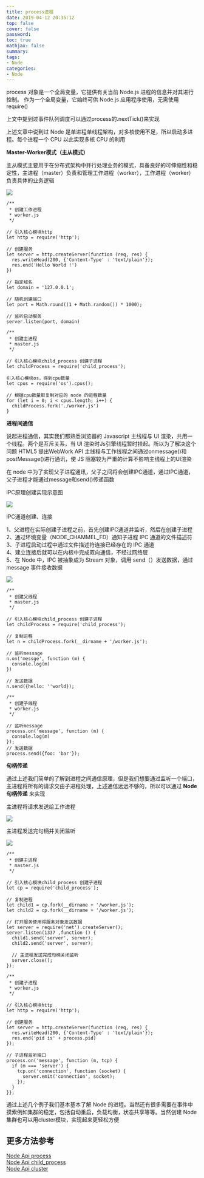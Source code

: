 ```yaml
---
title: process进程 
date: 2019-04-12 20:35:12
top: false
cover: false
password:
toc: true
mathjax: false
summary: 
tags:
- Node
categories:
- Node
---
```


process 对象是一个全局变量，它提供有关当前 Node.js 进程的信息并对其进行控制。 作为一个全局变量，它始终可供 Node.js 应用程序使用，无需使用 require()<br/>

上文中提到过事件队列调度可以通过process的.nextTick()来实现<br/>

上述文章中说到过 Node 是单进程单线程架构，对多核使用不足，所以启动多进程。每个进程一个 CPU 以此实现多核 CPU 的利用<br/>

**Master-Worker模式（主从模式）**

主从模式主要用于在分布式架构中并行处理业务的模式，具备良好的可伸缩性和稳定性，主进程（master）负责和管理工作进程（worker），工作进程（worker）负责具体的业务逻辑<br/>

<img src="/images/master-worker.png"><br/>

```
/**
 * 创建工作进程
 * worker.js
 */

// 引入核心模块http
let http = require('http');

// 创建服务
let server = http.createServer(function (req, res) {
  res.writeHead(200, {'Content-Type' : 'text/plain'});
  res.end('Hello World !')
})

// 指定域名
let domain = '127.0.0.1';

// 随机创建端口
let port = Math.round((1 + Math.random()) * 1000);

// 监听启动服务
server.listen(port, domain)
```

```
/**
 * 创建主进程
 * master.js
 */

// 引入核心模块child_process 创建子进程
let childProcess = require('child_process');

引入核心模块os，得到cpu数量
let cpus = require('os').cpus();

// 根据cpu数量取复制对应的 node 的进程数量
for (let i = 0; i < cpus.length; i++) {
  childProcess.fork('./worker.js')
}

```


**进程间通信**<br/>

说起进程通信，其实我们都熟悉浏览器的 Javascript 主线程与 UI 渲染，共用一个线程。两个是互斥关系，当 UI 渲染时Js引擎线程暂时挂起。所以为了解决这个问题 HTML5 提出WebWork API 主线程与工作线程之间通过onmessage()和postMessage()进行通讯，使 JS 阻塞较为严重的计算不影响主线程上的UI渲染<br/>

在 node 中为了实现父子进程通讯，父子之间将会创建IPC通道，通过IPC通道，父子进程才能通过message和send()传递函数<br/>

IPC原理创建实现示意图<br/>

<img src="/images/ipc.png"><br/>


IPC通道创建、连接<br/>

1、父进程在实际创建子进程之前，首先创建IPC通道并监听，然后在创建子进程<br/>
2、通过环境变量（NODE_CHAMMEL_FD）通知子进程 IPC 通道的文件描述符<br/>
3、子进程启动过程中通过文件描述符连接已经存在的 IPC 通道<br/>
4、建立连接后就可以在内核中完成双向通信，不经过网络层<br/>
5、在 Node 中，IPC 被抽象成为 Stream 对象，调用 send（）发送数据，通过 message 事件接收数据<br/>

<img src="/images/ipc-create.png"><br/>

```
/**
 * 创建父线程
 * master.js
 */

// 引入核心模块child_process 创建子进程
let childProcess = require('child_process');

// 复制进程
let n = childProcess.fork(__dirname + '/worker.js');

// 监听message
n.on('messge', function (m) {
  console.log(m)
})

// 发送数据
n.send({hello: ''world});
```

```
/**
 * 创建子线程
 * worker.js
 */

// 监听message
process.on('message', function (m) {
  console.log(m)
});
// 发送数据
process.send({foo: 'bar'});
```

**句柄传递**<br/>

通过上述我们简单的了解到进程之间通信原理，但是我们想要通过监听一个端口，主进程将所有的请求交由子进程处理，上述通信远远不够的，所以可以通过 **Node句柄传递** 来实现<br/>

主进程将请求发送给工作进程<br/>

<img src="/images/process-send.png"><br/>

主进程发送完句柄并关闭监听<br/>

<img src="/images/process-on.png"><br/>

```
/**
 * 创建主进程
 * master.js
 */

// 引入核心模块child_process 创建子进程
let cp = require('child_process');

// 复制进程
let child1 = cp.fork(__dirname + '/worker.js');
let child2 = cp.fork(__dirname + '/worker.js');

// 打开服务使用得服务对象发送数据
let server = require('net').createServer();
server.listen(1337 ,function () {
  child1.send('server', server);
  child2.send('server', server);
  
  // 主进程发送完成句柄关闭监听
  server.close();
});
```

```
/**
 * 创建子进程
 * worker.js
 */
 
// 引入核心模块http
let http = require('http');

// 创建服务
let server = http.createServer(function (req, res) {
  res.writeHead(200, {'Content-Type' : 'text/plain'});
  res.end('pid is' + process.pid)
});

// 子进程监听端口
process.on('message', function (m, tcp) {
  if (m === 'server') {
    tcp.on('connection', function (socket) {
      server.emit('connection', socket);
    });
  }
}};

```

通过上述几个例子我们基本基本了解 Node 的进程。当然还有很多需要在事件中摸索例如集群的稳定，包括自动重启，负载均衡，状态共享等等。当然创建 Node 集群也可以用cluster模块，实现起来更轻松方便<br/>


## 更多方法参考<br/>
<a href='http://nodejs.cn/api/process.html'>Node Api process</a><br/>
<a href='http://nodejs.cn/api/child_process.html'>Node Api child_process</a><br/>
<a href='http://nodejs.cn/api/cluster.html'>Node Api cluster</a><br/>
















